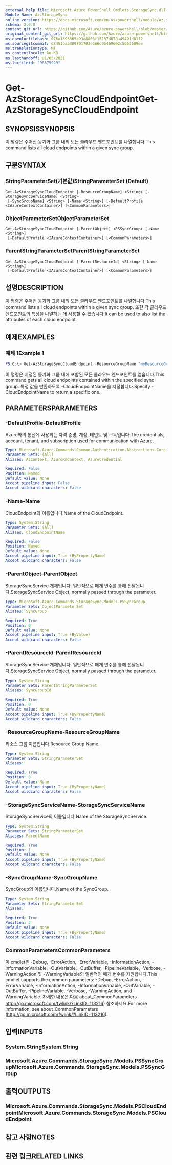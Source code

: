 ```yaml
---
external help file: Microsoft.Azure.PowerShell.Cmdlets.StorageSync.dll-Help.xml
Module Name: Az.StorageSync
online version: https://docs.microsoft.com/en-us/powershell/module/Az.storagesync/get-Azstoragesynccloudendpoint
schema: 2.0.0
content_git_url: https://github.com/Azure/azure-powershell/blob/master/src/StorageSync/StorageSync/help/Get-AzStorageSyncCloudEndpoint.md
original_content_git_url: https://github.com/Azure/azure-powershell/blob/master/src/StorageSync/StorageSync/help/Get-AzStorageSyncCloudEndpoint.md
ms.openlocfilehash: 076a1393365e93a8008f15137d078a49491d81f2
ms.sourcegitcommit: 68451baa389791703e666d95469602c5652609ee
ms.translationtype: MT
ms.contentlocale: ko-KR
ms.lasthandoff: 01/05/2021
ms.locfileid: "98375929"
---
```

# <span data-ttu-id="0b760-101">Get-AzStorageSyncCloudEndpoint</span><span class="sxs-lookup"><span data-stu-id="0b760-101">Get-AzStorageSyncCloudEndpoint</span></span>

## <span data-ttu-id="0b760-102">SYNOPSIS</span><span class="sxs-lookup"><span data-stu-id="0b760-102">SYNOPSIS</span></span>
<span data-ttu-id="0b760-103">이 명령은 주어진 동기화 그룹 내의 모든 클라우드 엔드포인트를 나열합니다.</span><span class="sxs-lookup"><span data-stu-id="0b760-103">This command lists all cloud endpoints within a given sync group.</span></span>

## <span data-ttu-id="0b760-104">구문</span><span class="sxs-lookup"><span data-stu-id="0b760-104">SYNTAX</span></span>

### <span data-ttu-id="0b760-105">StringParameterSet(기본값)</span><span class="sxs-lookup"><span data-stu-id="0b760-105">StringParameterSet (Default)</span></span>
```
Get-AzStorageSyncCloudEndpoint [-ResourceGroupName] <String> [-StorageSyncServiceName] <String>
 [-SyncGroupName] <String> [-Name <String>] [-DefaultProfile <IAzureContextContainer>] [<CommonParameters>]
```

### <span data-ttu-id="0b760-106">ObjectParameterSet</span><span class="sxs-lookup"><span data-stu-id="0b760-106">ObjectParameterSet</span></span>
```
Get-AzStorageSyncCloudEndpoint [-ParentObject] <PSSyncGroup> [-Name <String>]
 [-DefaultProfile <IAzureContextContainer>] [<CommonParameters>]
```

### <span data-ttu-id="0b760-107">ParentStringParameterSet</span><span class="sxs-lookup"><span data-stu-id="0b760-107">ParentStringParameterSet</span></span>
```
Get-AzStorageSyncCloudEndpoint [-ParentResourceId] <String> [-Name <String>]
 [-DefaultProfile <IAzureContextContainer>] [<CommonParameters>]
```

## <span data-ttu-id="0b760-108">설명</span><span class="sxs-lookup"><span data-stu-id="0b760-108">DESCRIPTION</span></span>
<span data-ttu-id="0b760-109">이 명령은 주어진 동기화 그룹 내의 모든 클라우드 엔드포인트를 나열합니다.</span><span class="sxs-lookup"><span data-stu-id="0b760-109">This command lists all cloud endpoints within a given sync group.</span></span> <span data-ttu-id="0b760-110">또한 각 클라우드 엔드포인트의 특성을 나열하는 데 사용할 수 있습니다.</span><span class="sxs-lookup"><span data-stu-id="0b760-110">It can be used to also list the attributes of each cloud endpoint.</span></span>

## <span data-ttu-id="0b760-111">예제</span><span class="sxs-lookup"><span data-stu-id="0b760-111">EXAMPLES</span></span>

### <span data-ttu-id="0b760-112">예제 1</span><span class="sxs-lookup"><span data-stu-id="0b760-112">Example 1</span></span>
```powershell
PS C:\> Get-AzStorageSyncCloudEndpoint -ResourceGroupName "myResourceGroup" -StorageSyncServiceName "myStorageSyncServiceName" -SyncGroupName "mySyncGroupName"
```

<span data-ttu-id="0b760-113">이 명령은 지정된 동기화 그룹 내에 포함된 모든 클라우드 엔드포인트를 얻습니다.</span><span class="sxs-lookup"><span data-stu-id="0b760-113">This command gets all cloud endpoints contained within the specified sync group.</span></span> <span data-ttu-id="0b760-114">특정 값을 반환하도록 -CloudEndpointName을 지정합니다.</span><span class="sxs-lookup"><span data-stu-id="0b760-114">Specify -CloudEndpointName to return a specific one.</span></span>

## <span data-ttu-id="0b760-115">PARAMETERS</span><span class="sxs-lookup"><span data-stu-id="0b760-115">PARAMETERS</span></span>

### <span data-ttu-id="0b760-116">-DefaultProfile</span><span class="sxs-lookup"><span data-stu-id="0b760-116">-DefaultProfile</span></span>
<span data-ttu-id="0b760-117">Azure와의 통신에 사용되는 자격 증명, 계정, 테넌트 및 구독입니다.</span><span class="sxs-lookup"><span data-stu-id="0b760-117">The credentials, account, tenant, and subscription used for communication with Azure.</span></span>

```yaml
Type: Microsoft.Azure.Commands.Common.Authentication.Abstractions.Core.IAzureContextContainer
Parameter Sets: (All)
Aliases: AzContext, AzureRmContext, AzureCredential

Required: False
Position: Named
Default value: None
Accept pipeline input: False
Accept wildcard characters: False
```

### <span data-ttu-id="0b760-118">-Name</span><span class="sxs-lookup"><span data-stu-id="0b760-118">-Name</span></span>
<span data-ttu-id="0b760-119">CloudEndpoint의 이름입니다.</span><span class="sxs-lookup"><span data-stu-id="0b760-119">Name of the CloudEndpoint.</span></span>

```yaml
Type: System.String
Parameter Sets: (All)
Aliases: CloudEndpointName

Required: False
Position: Named
Default value: None
Accept pipeline input: True (ByPropertyName)
Accept wildcard characters: False
```

### <span data-ttu-id="0b760-120">-ParentObject</span><span class="sxs-lookup"><span data-stu-id="0b760-120">-ParentObject</span></span>
<span data-ttu-id="0b760-121">StorageSyncService 개체입니다. 일반적으로 매개 변수를 통해 전달됩니다.</span><span class="sxs-lookup"><span data-stu-id="0b760-121">StorageSyncService Object, normally passed through the parameter.</span></span>

```yaml
Type: Microsoft.Azure.Commands.StorageSync.Models.PSSyncGroup
Parameter Sets: ObjectParameterSet
Aliases: SyncGroup

Required: True
Position: 0
Default value: None
Accept pipeline input: True (ByValue)
Accept wildcard characters: False
```

### <span data-ttu-id="0b760-122">-ParentResourceId</span><span class="sxs-lookup"><span data-stu-id="0b760-122">-ParentResourceId</span></span>
<span data-ttu-id="0b760-123">StorageSyncService 개체입니다. 일반적으로 매개 변수를 통해 전달됩니다.</span><span class="sxs-lookup"><span data-stu-id="0b760-123">StorageSyncService Object, normally passed through the parameter.</span></span>

```yaml
Type: System.String
Parameter Sets: ParentStringParameterSet
Aliases: SyncGroupId

Required: True
Position: 0
Default value: None
Accept pipeline input: True (ByPropertyName)
Accept wildcard characters: False
```

### <span data-ttu-id="0b760-124">-ResourceGroupName</span><span class="sxs-lookup"><span data-stu-id="0b760-124">-ResourceGroupName</span></span>
<span data-ttu-id="0b760-125">리소스 그룹 이름입니다.</span><span class="sxs-lookup"><span data-stu-id="0b760-125">Resource Group Name.</span></span>

```yaml
Type: System.String
Parameter Sets: StringParameterSet
Aliases:

Required: True
Position: 0
Default value: None
Accept pipeline input: True (ByPropertyName)
Accept wildcard characters: False
```

### <span data-ttu-id="0b760-126">-StorageSyncServiceName</span><span class="sxs-lookup"><span data-stu-id="0b760-126">-StorageSyncServiceName</span></span>
<span data-ttu-id="0b760-127">StorageSyncService의 이름입니다.</span><span class="sxs-lookup"><span data-stu-id="0b760-127">Name of the StorageSyncService.</span></span>

```yaml
Type: System.String
Parameter Sets: StringParameterSet
Aliases: ParentName

Required: True
Position: 1
Default value: None
Accept pipeline input: True (ByPropertyName)
Accept wildcard characters: False
```

### <span data-ttu-id="0b760-128">-SyncGroupName</span><span class="sxs-lookup"><span data-stu-id="0b760-128">-SyncGroupName</span></span>
<span data-ttu-id="0b760-129">SyncGroup의 이름입니다.</span><span class="sxs-lookup"><span data-stu-id="0b760-129">Name of the SyncGroup.</span></span>

```yaml
Type: System.String
Parameter Sets: StringParameterSet
Aliases:

Required: True
Position: 2
Default value: None
Accept pipeline input: True (ByPropertyName)
Accept wildcard characters: False
```

### <span data-ttu-id="0b760-130">CommonParameters</span><span class="sxs-lookup"><span data-stu-id="0b760-130">CommonParameters</span></span>
<span data-ttu-id="0b760-131">이 cmdlet은 -Debug, -ErrorAction, -ErrorVariable, -InformationAction, -InformationVariable, -OutVariable, -OutBuffer, -PipelineVariable, -Verbose, -WarningAction 및 -WarningVariable의 일반적인 매개 변수를 지원합니다.</span><span class="sxs-lookup"><span data-stu-id="0b760-131">This cmdlet supports the common parameters: -Debug, -ErrorAction, -ErrorVariable, -InformationAction, -InformationVariable, -OutVariable, -OutBuffer, -PipelineVariable, -Verbose, -WarningAction, and -WarningVariable.</span></span> <span data-ttu-id="0b760-132">자세한 내용은 다음 about_CommonParameters http://go.microsoft.com/fwlink/?LinkID=113216) 참조하세요.</span><span class="sxs-lookup"><span data-stu-id="0b760-132">For more information, see about_CommonParameters (http://go.microsoft.com/fwlink/?LinkID=113216).</span></span>

## <span data-ttu-id="0b760-133">입력</span><span class="sxs-lookup"><span data-stu-id="0b760-133">INPUTS</span></span>

### <span data-ttu-id="0b760-134">System.String</span><span class="sxs-lookup"><span data-stu-id="0b760-134">System.String</span></span>

### <span data-ttu-id="0b760-135">Microsoft.Azure.Commands.StorageSync.Models.PSSyncGroup</span><span class="sxs-lookup"><span data-stu-id="0b760-135">Microsoft.Azure.Commands.StorageSync.Models.PSSyncGroup</span></span>

## <span data-ttu-id="0b760-136">출력</span><span class="sxs-lookup"><span data-stu-id="0b760-136">OUTPUTS</span></span>

### <span data-ttu-id="0b760-137">Microsoft.Azure.Commands.StorageSync.Models.PSCloudEndpoint</span><span class="sxs-lookup"><span data-stu-id="0b760-137">Microsoft.Azure.Commands.StorageSync.Models.PSCloudEndpoint</span></span>

## <span data-ttu-id="0b760-138">참고 사항</span><span class="sxs-lookup"><span data-stu-id="0b760-138">NOTES</span></span>

## <span data-ttu-id="0b760-139">관련 링크</span><span class="sxs-lookup"><span data-stu-id="0b760-139">RELATED LINKS</span></span>
